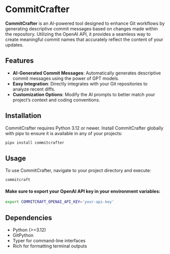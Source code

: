 # CommitCrafter

**CommitCrafter** is an AI-powered tool designed to enhance Git workflows by generating descriptive commit messages
based on changes made within the repository. Utilizing the OpenAI API, it provides a seamless way to create meaningful
commit names that accurately reflect the content of your updates.

## Features

- **AI-Generated Commit Messages**: Automatically generates descriptive commit messages using the power of GPT models.
- **Easy Integration**: Directly integrates with your Git repositories to analyze recent diffs.
- **Customization Options**: Modify the AI prompts to better match your project’s context and coding conventions.

## Installation

CommitCrafter requires Python 3.12 or newer. Install CommitCrafter globally with pipx to ensure it is available in any
of your projects:

```bash
pipx install commitcrafter
```

## Usage

To use CommitCrafter, navigate to your project directory and execute:

```bash
commitcraft
```

#### Make sure to export your OpenAI API key in your environment variables:

```bash
export COMMITCRAFT_OPENAI_API_KEY='your-api-key'
```

## Dependencies

- Python (>=3.12)
- GitPython
- Typer for command-line interfaces
- Rich for formatting terminal outputs